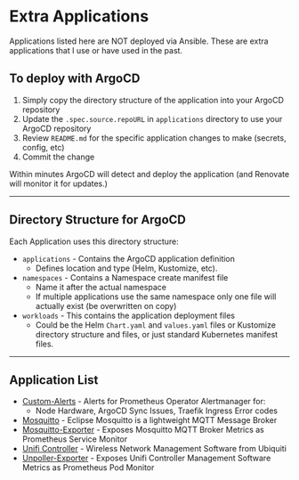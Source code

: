 # Extra Applications

Applications listed here are NOT deployed via Ansible.  These are extra applications that I use or have used in the past.  

## To deploy with ArgoCD

1. Simply copy the directory structure of the application into your ArgoCD repository
2. Update the `.spec.source.repoURL` in `applications` directory to use your ArgoCD repository
3. Review `README.md` for the specific application changes to make (secrets, config, etc)
4. Commit the change

Within minutes ArgoCD will detect and deploy the application (and Renovate will monitor it for updates.)

---

## Directory Structure for ArgoCD

Each Application uses this directory structure:

* `applications` - Contains the ArgoCD application definition
  * Defines location and type (Helm, Kustomize, etc).
* `namespaces` - Contains a Namespace create manifest file
  * Name it after the actual namespace
  * If multiple applications use the same namespace only one file will actually exist (be overwritten on copy)
* `workloads` - This contains the application deployment files
  * Could be the Helm `Chart.yaml` and `values.yaml` files or Kustomize directory structure and files, or just standard Kubernetes manifest files.

---

## Application List

* [Custom-Alerts](./custom-alerts/) - Alerts for Prometheus Operator Alertmanager for:
  * Node Hardware, ArgoCD Sync Issues, Traefik Ingress Error codes
* [Mosquitto](./mosquitto/) - Eclipse Mosquitto is a lightweight MQTT Message Broker
* [Mosquitto-Exporter](./mosquitto-exporter/) - Exposes Mosquitto MQTT Broker Metrics as Prometheus Service Monitor
* [Unifi Controller](./unifi-controller/) - Wireless Network Management Software from Ubiquiti
* [Unpoller-Exporter](./unpoller-exporter/) - Exposes Unifi Controller Management Software Metrics as Prometheus Pod Monitor
